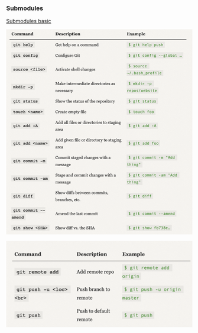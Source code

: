 ### Submodules

[Submodules basic](https://chrisjean.com/git-submodules-adding-using-removing-and-updating/)

![](master/chapter1git.png)

![](master/chapter2git.png)